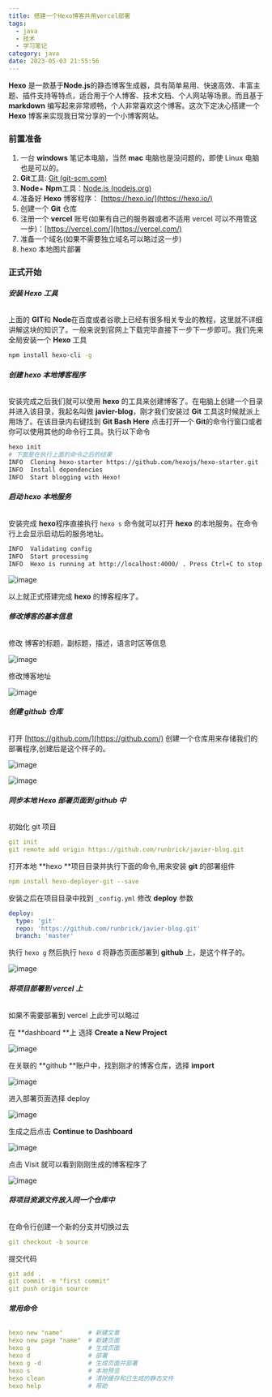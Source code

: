 ```yaml
---
title: 搭建一个Hexo博客并用vercel部署
tags: 
  - java
  - 技术
  - 学习笔记
category: java
date: 2023-05-03 21:55:56
---
```


**Hexo** 是一款基于**Node.js**的静态博客生成器，具有简单易用、快速高效、丰富主题、插件支持等特点，适合用于个人博客、技术文档、个人网站等场景。而且基于 **markdown** 编写起来非常顺畅，个人非常喜欢这个博客。这次下定决心搭建一个 **Hexo** 博客来实现我日常分享的一个小博客网站。

### **前置准备**

1. 一台 **windows** 笔记本电脑，当然 **mac** 电脑也是没问题的，即使 Linux 电脑也是可以的。
2. **Git**工具:  [Git (git-scm.com)](https://git-scm.com/)
3. **Node**+ **Npm**工具：[Node.js (nodejs.org)](https://nodejs.org/en) 
4. 准备好 **Hexo** 博客程序： [https://hexo.io/](https://hexo.io/)
5. 创建一个 **Git** 仓库
6. 注册一个 **vercel** 账号(如果有自己的服务器或者不适用 vercel 可以不用管这一步)：[https://vercel.com/](https://vercel.com/)
7. 准备一个域名(如果不需要独立域名可以略过这一步)
8. hexo 本地图片部署

### **正式开始**

###### **安装 Hexo 工具**

上面的 **GIT**和 **Node**在百度或者谷歌上已经有很多相关专业的教程，这里就不详细讲解这块的知识了。一般来说到官网上下载完毕直接下一步下一步即可。我们先来全局安装一个 **Hexo** 工具

```bash
npm install hexo-cli -g
```

###### **创建 hexo 本地博客程序**

安装完成之后我们就可以使用 **hexo** 的工具来创建博客了。在电脑上创建一个目录并进入该目录，我起名叫做 **javier-blog**，刚才我们安装过 **Git** 工具这时候就派上用场了。在该目录内右键找到 **Git Bash Here** 点击打开一个 **Git**的命令行窗口或者你可以使用其他的命令行工具。执行以下命令

```bash
hexo init 
# 下面是在执行上面的命令之后的结果
INFO  Cloning hexo-starter https://github.com/hexojs/hexo-starter.git
INFO  Install dependencies
INFO  Start blogging with Hexo!
```

###### **启动 hexo 本地服务**

安装完成 **hexo**程序直接执行 `hexo s` 命令就可以打开 **hexo** 的本地服务。在命令行上会显示启动后的服务地址。

```bash
INFO  Validating config
INFO  Start processing
INFO  Hexo is running at http://localhost:4000/ . Press Ctrl+C to stop.
```

![image](images/aPtEJvCMY6RhBe0rC1t39vkeJIn6D2QHBAmIp_kJYp4.png)

以上就正式搭建完成 **hexo** 的博客程序了。

###### **修改博客的基本信息**

修改 博客的标题，副标题，描述，语言时区等信息

![image](images/-2ypI5XGgYYyJxPI9HfQaRiB5qc3wmiuZxPUp1iJ2Lg.png)

修改博客地址

![image](images/7CmJWWbIptdmCA1TQowBT-vu4PBMiPStDn6SOCgjoko.png)

###### **创建 github 仓库**

打开 [https://github.com/](https://github.com/) 创建一个仓库用来存储我们的部署程序,创建后是这个样子的。

![image](images/vN_ncAhfigfP-OmyjElWRqUxAMsotxRElbIHkQpXviI.png)

![image](images/OeDvMHdwNTjhvTDvzMNbupaka8xJWzRlBYYg9sCg_UQ.png)

###### **同步本地 Hexo 部署页面到 github 中**

初始化 git 项目

```yaml
git init
git remote add origin https://github.com/runbrick/javier-blog.git
```

打开本地 **hexo **项目目录并执行下面的命令,用来安装 **git** 的部署组件

```yaml
npm install hexo-deployer-git --save
```

安装之后在项目目录中找到 `_config.yml`  修改 **deploy** 参数

```yaml
deploy:
  type: 'git'
  repo: 'https://github.com/runbrick/javier-blog.git'
  branch: 'master'
```

执行 `hexo g`  然后执行 `hexo d` 将静态页面部署到 **github** 上，是这个样子的。

![image](images/IOcwTUiphjTqmWR1El8GuUpiJZt88ZpACMDzbcDsuEk.png)

###### **将项目部署到 vercel 上**

如果不需要部署到 vercel 上此步可以略过

在 **dashboard **上 选择 **Create a New Project**

![image](images/zIxiVAK7k2dEKGUaEnBGcLWBv-vEoA_k47CzTuigNu4.png)

在关联的 **github **账户中，找到刚才的博客仓库，选择 **import**

![image](images/be-D4QBnCIM5QDawjZPyoxD1F1zN3txTvD0LMGVGCvY.png)

进入部署页面选择 deploy 

![image](images/ewUmRiGaVPP19iKJoC757vHZlwv-RL3IxS2O7JBpnHc.png)

生成之后点击 **Continue to Dashboard**

![image](images/YOtJqtwnuGTFq3n7EbO3jR-QtFqgdOlc3R8zs1Lo-gw.png)

点击 Visit 就可以看到刚刚生成的博客程序了

![image](images/5Wpbt3KbDMubkciUSF5jVX2coEVXKLte-q2RFWs8P3c.png)

###### **将项目资源文件放入同一个仓库中**

在命令行创建一个新的分支并切换过去

```yaml
git checkout -b source
```

提交代码

```yaml
git add .
git commit -m "first commit"
git push origin source
```

###### **常用命令**

```yaml
hexo new "name"       # 新建文章
hexo new page "name"  # 新建页面
hexo g                # 生成页面
hexo d                # 部署
hexo g -d             # 生成页面并部署
hexo s                # 本地预览
hexo clean            # 清除缓存和已生成的静态文件
hexo help             # 帮助
```
